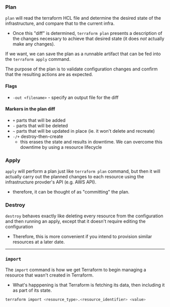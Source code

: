 
### Plan
`plan` will read the terraform HCL file and determine the desired state of the infrastructure, and compare that to the current infra.
- Once this "diff" is determined, `terraform plan` presents a description of the changes necessary to achieve that desired state (it does *not* actually make any changes).

If we want, we can save the plan as a runnable artifact that can be fed into the `terraform apply` command.

The purpose of the plan is to validate configuration changes and confirm that the resulting actions are as expected.

#### Flags
- `-out <filename>` - specify an output file for the diff

#### Markers in the plan diff
- `+` parts that will be added
- `-` parts that will be deleted
- `~` parts that will be updated in place (ie. it won't delete and recreate)
- `-/+` destroy-then-create
    - this erases the state and results in downtime. We can overcome this downtime by using a resource lifecycle

### Apply
`apply` will perform a plan just like `terraform plan` command, but then it will actually carry out the planned changes to each resource using the infrastructure provder's API (e.g. AWS API).
- therefore, it can be thought of as "committing" the plan.

### Destroy
`destroy` behaves exactly like deleting every resource from the configuration and then running an apply, except that it doesn't require editing the configuration
- Therefore, this is more convenient if you intend to provision similar resources at a later date.

* * *

### `import`
The `import` command is how we get Terraform to begin managing a resource that wasn't created in Terraform.
- What's happpening is that Terraform is fetching its data, then including it as part of its state.

```sh
terraform import <resource_type>.<resource_identifier> <value>
```